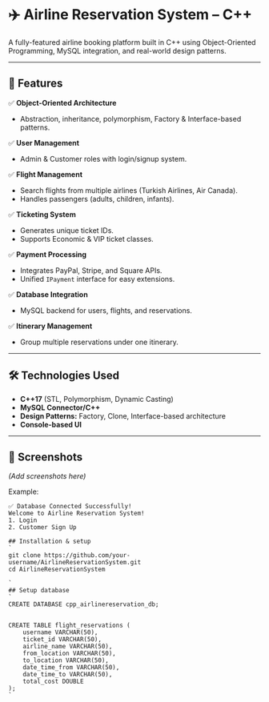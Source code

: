 # ✈️ Airline Reservation System – C++

A fully-featured airline booking platform built in C++ using Object-Oriented Programming, MySQL integration, and real-world design patterns.

---

## 🚀 Features
✅ **Object-Oriented Architecture**  
- Abstraction, inheritance, polymorphism, Factory & Interface-based patterns.

✅ **User Management**  
- Admin & Customer roles with login/signup system.

✅ **Flight Management**  
- Search flights from multiple airlines (Turkish Airlines, Air Canada).  
- Handles passengers (adults, children, infants).

✅ **Ticketing System**  
- Generates unique ticket IDs.  
- Supports Economic & VIP ticket classes.

✅ **Payment Processing**  
- Integrates PayPal, Stripe, and Square APIs.  
- Unified `IPayment` interface for easy extensions.

✅ **Database Integration**  
- MySQL backend for users, flights, and reservations.

✅ **Itinerary Management**  
- Group multiple reservations under one itinerary.

---

## 🛠️ Technologies Used
- **C++17** (STL, Polymorphism, Dynamic Casting)  
- **MySQL Connector/C++**  
- **Design Patterns:** Factory, Clone, Interface-based architecture  
- **Console-based UI**

---

## 📸 Screenshots
*(Add screenshots here)*

Example:
```plaintext
✅ Database Connected Successfully!  
Welcome to Airline Reservation System!  
1. Login  
2. Customer Sign Up

## Installation & setup 
`
git clone https://github.com/your-username/AirlineReservationSystem.git
cd AirlineReservationSystem

`
## Setup database 
`
CREATE DATABASE cpp_airlinereservation_db;


CREATE TABLE flight_reservations (
    username VARCHAR(50),
    ticket_id VARCHAR(50),
    airline_name VARCHAR(50),
    from_location VARCHAR(50),
    to_location VARCHAR(50),
    date_time_from VARCHAR(50),
    date_time_to VARCHAR(50),
    total_cost DOUBLE
);
`

